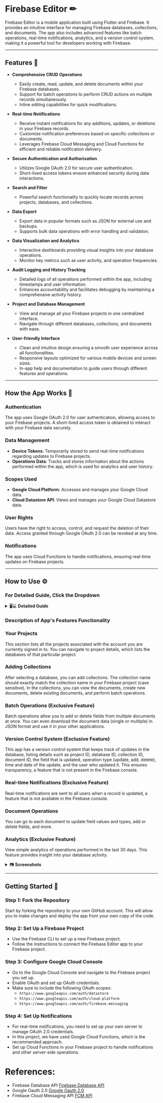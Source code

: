 # Firebase Editor ✏

Firebase Editor is a mobile application built using Flutter and Firebase. It provides an intuitive interface for managing Firebase databases, collections, and documents. The app also includes advanced features like batch operations, real-time notifications, analytics, and a version control system, making it a powerful tool for developers working with Firebase.

---

## Features 📃

- **Comprehensive CRUD Operations**
  - Easily create, read, update, and delete documents within your Firebase databases.
  - Support for batch operations to perform CRUD actions on multiple records simultaneously.
  - Inline editing capabilities for quick modifications.
  
- **Real-time Notifications**
  - Receive instant notifications for any additions, updates, or deletions in your Firebase records.
  - Customize notification preferences based on specific collections or documents.
  - Leverages Firebase Cloud Messaging and Cloud Functions for efficient and reliable notification delivery.
  
- **Secure Authentication and Authorization**
  - Utilizes Google OAuth 2.0 for secure user authentication.
  - Short-lived access tokens ensure enhanced security during data interactions.
  
- **Search and Filter**
  - Powerful search functionality to quickly locate records across projects, databases, and collections.
  
- **Data Export**
  - Export data in popular formats such as JSON for external use and backups.
  - Supports bulk data operations with error handling and validation.
  
- **Data Visualization and Analytics**
  - Interactive dashboards providing visual insights into your database operations.
  - Monitor key metrics such as user activity, and operation frequencies.
  
- **Audit Logging and History Tracking**
  - Detailed logs of all operations performed within the app, including timestamps and user information.
  - Enhances accountability and facilitates debugging by maintaining a comprehensive activity history.
  
- **Project and Database Management**
  - View and manage all your Firebase projects in one centralized interface.
  - Navigate through different databases, collections, and documents with ease.
  
- **User-friendly Interface**
  - Clean and intuitive design ensuring a smooth user experience across all functionalities.
  - Responsive layouts optimized for various mobile devices and screen sizes.
  - In-app help and documentation to guide users through different features and operations.

---  

## How the App Works 📲

### Authentication
The app uses Google OAuth 2.0 for user authentication, allowing access to your Firebase projects. A short-lived access token is obtained to interact with your Firebase data securely.

### Data Management
- **Device Tokens**: Temporarily stored to send real-time notifications regarding updates to Firebase projects.
- **Operations Data**: Tracks and stores information about the actions performed within the app, which is used for analytics and user history.

### Scopes Used
- **Google Cloud Platform**: Accesses and manages your Google Cloud data.
- **Cloud Datastore API**: Views and manages your Google Cloud Datastore data.

### User Rights
Users have the right to access, control, and request the deletion of their data. Access granted through Google OAuth 2.0 can be revoked at any time.

### Notifications
The app uses Cloud Functions to handle notifications, ensuring real-time updates on Firebase projects.

---

## How to Use ⚙

### For Detailed Guide, Click the Dropdown
<details>
<summary> 🖥💻 <b>Detailed Guide</b> </summary>
<br/>

#### If you don't have any project in the Firebase or you want to add a new project in Firebase:
1. Go to [Firebase](https://firebase.google.com/)
2. Follow From Step 1 to Step 12

#### If you already have a project in Firebase you want to use, you can skip Step 1 to Step 12.

Step 1          | Step 2      | Step 3      |  step 4
:-------------------------:|:-------------------------:|:-------------------------:|:-------------------------:
![step 1](https://drive.google.com/uc?export=view&id=1utx8qu9HsLy09y69QtLVUgAi0BaiK1Xq)|![step 2](https://drive.google.com/uc?export=view&id=1eFJJsgZdvWxDaDUgGWOWPgvPO50Ymxg_)|![step 3](https://drive.google.com/uc?export=view&id=1GX4QJMlUyZwviyF2R-oC3o5YgHWyqg69)|![step 4](https://drive.google.com/uc?export=view&id=1oWbDd1DK68KtwilsuKl3lmkKK5CRMRsy)|

Step 5         | Step 6     | Step 7      |  step 8
:-------------------------:|:-------------------------:|:-------------------------:|:-------------------------:
![step 5](https://drive.google.com/uc?export=view&id=13rStFsHhzn36FBHlfzkiYf3Rz79fIiRY)|![step 6](https://drive.google.com/uc?export=view&id=1-7ftRhbKbPLZSTGkeoNcOXCyfl1YY6uX)|![step 7](https://drive.google.com/uc?export=view&id=11_sgfeO1zThVLuApMy3ZwgaoApuDGdiZ)|![step 8](https://drive.google.com/uc?export=view&id=1uQVbT5gM9Sw819m2a792of7pjAyNx9-E)|

Step 9         | Step 10    | Step 11     |  step 12
:-------------------------:|:-------------------------:|:-------------------------:|:-------------------------:
![step 9](https://drive.google.com/uc?export=view&id=1ImCKaOzpu6Fqv8ymdsFUIHynlOxjIyDd)|![step 10](https://drive.google.com/uc?export=view&id=1elzHQk0iDGIRo85a_rcNo9ZUsX7iLBFm)|![step 11](https://drive.google.com/uc?export=view&id=1VWVtc3MsqgjD0o3GnTg9v9YxCIWf_pr6)|![step 12](https://drive.google.com/uc?export=view&id=1OFysCSvCulQ9YBDTx1hw1qjuu8-awora)|

#### Steps for how to use App Interface

Step 13        | Step 14    | Step 15     
:-------------------------:|:-------------------------:|:-------------------------:
![step 13](https://drive.google.com/uc?export=view&id=1pE5u3ClRfrkwZhFv2fByMzra7n1D1kil)|![step 14](https://drive.google.com/uc?export=view&id=1cQxurTKFdlePekfk1hWEkDqekxEfIYtb)|![step 15](https://drive.google.com/uc?export=view&id=1htqYdnqIUxn0nL5xBuXdPAZdUxhitr8p)|

Step 16     | Step 17          | Step 18  
:-------------------------:|:-------------------------:|:-------------------------:
![step 16](https://drive.google.com/uc?export=view&id=1arx_E1CPxu1VUTdpye7NZZI62QngFEN3)|![step 17](https://drive.google.com/uc?export=view&id=1fS3K7VUxxxZLGreSXNTbPd3P50pdFoa0)|![step 18](https://drive.google.com/uc?export=view&id=1xIvSDKPDt8tuqK3aaT1kQvWRwG1lrpQQ)|


 Step 19     |  step 20  | Step 21
 :-------------------------:|:-------------------------:|:-------------------------:
 ![step 19](https://drive.google.com/uc?export=view&id=1gXd6qcDR-404cpD7PD0qtNsDre1yMDFn)|![step 20](https://drive.google.com/uc?export=view&id=1eMHVdkl_drW6mG8pmKaheIl9bwzS5e1p)|![Step 21](https://drive.google.com/uc?export=view&id=168nMMrZRHi6YOg4GQYEuGUifiWmOmO-N)|

</details>

### Description of App's Features Functionality
### Your Projects
This section lists all the projects associated with the account you are currently signed in to. You can navigate to project details, which lists the databases of that particular project.

### Adding Collections
After selecting a database, you can add collections. The collection name should exactly match the collection name in your Firebase project (case sensitive). In the collections, you can view the documents, create new documents, delete existing documents, and perform batch operations.

### Batch Operations (Exclusive Feature)
Batch operations allow you to add or delete fields from multiple documents at once. You can even download the document data (single or multiple) in JSON format and use it in your other applications.

### Version Control System (Exclusive Feature)
This app has a version control system that keeps track of updates in the database, listing details such as project ID, database ID, collection ID, document ID, the field that is updated, operation type (update, add, delete), time and date of the update, and the user who updated it. This ensures transparency, a feature that is not present in the Firebase console.

### Real-time Notifications (Exclusive Feature)
Real-time notifications are sent to all users when a record is updated, a feature that is not available in the Firebase console.

### Document Operations
You can go to each document to update field values and types, add or delete fields, and more.

### Analytics (Exclusive Feature)
View simple analytics of operations performed in the last 30 days. This feature provides insight into your database activity.

<details>
<summary> 📷 <b>Screenshots</b> </summary>
<br/>

Onboarding Screen 1          | Onboarding Screen 2      | Onboarding Screen 3      |  Login Screen
:-------------------------:|:-------------------------:|:-------------------------:|:-------------------------:
![splash_screen1](https://drive.google.com/uc?export=view&id=1kdflpZXEZ59Bpc06JiB06nYej5n5jfzM)|![splash_screen2](https://drive.google.com/uc?export=view&id=1n2BAS8UFomljXutzBqXJXE5GcK28wQRH)|![splash_screen3](https://drive.google.com/uc?export=view&id=1B1rxPxmVXLOpFKMXhwtGZPSBXszRLpuT)|![login_screen](https://drive.google.com/uc?export=view&id=1_Tjm9E8mdr6qUx8kDEdf2Xa6A7A3e46d)|

Welcome Screen         |  Home Screen 1        |   Home Screen 2              |  Drawer Screen
:-------------------------:|:-------------------------:|:-------------------------:|:-------------------------:
![welcome_screen](https://drive.google.com/uc?export=view&id=1cNx8fiF8q-3pkh8FvANJnTKMOb5VwKXQ)|![home_screen1](https://drive.google.com/uc?export=view&id=1WmIMNJ3m_8FhRPsAkKXTdJ6OaGBQjKQ4)|![home_screen2](https://drive.google.com/uc?export=view&id=1tqvh58mmjCFhdNMJN2Ddr2qQ7Iz_CMVy)|![drawer_screen](https://drive.google.com/uc?export=view&id=1bskO3Ih6PdzC9pXYBGplwPZCQc2tPRyt)|
  
 Projects Screen         |  Databases Screen        |   Collections Screen               |  Documents Screen
:-------------------------:|:-------------------------:|:-------------------------:|:-------------------------:
![projects_view](https://drive.google.com/uc?export=view&id=1DhSkyip6XkhoGM8I0ViDc8jSwYsS7HgH)|![database_view](https://drive.google.com/uc?export=view&id=1zQHn-wSNmqqD05BW-ClC6iA-5-BWIBDN)|![collection_view](https://drive.google.com/uc?export=view&id=1ju-Z42sYAIjHBcPW31ZqPvFHZf7OKFvM)|![document_view](https://drive.google.com/uc?export=view&id=1Q2exy6sJYFwppV_oxXJ-s56XS3h7TI7f)|
  
 Batch Operations Screen         |  User Profile Screen        |   Help Screen               |  Enable Notification Screen
:-------------------------:|:-------------------------:|:-------------------------:|:-------------------------:
![batch_operations_screen](https://drive.google.com/uc?export=view&id=1M8RDcvSuJCuWTJl-ve5PvTqyiYnomkjV)|![user_profile_screen](https://drive.google.com/uc?export=view&id=1V8tLEFhQjVswWi-6WVTySo-Xjf_lg0s2)|![help_screen](https://drive.google.com/uc?export=view&id=1gALxQE-vVwRkFvMDLXAKFT_VvGcNAVd4)|![enable_notifications_screen](https://drive.google.com/uc?export=view&id=1rUD4pqwGnyVc6HrxUJcJJ0H3Tdq92JQQ)|
  
  Edit Field Data Type Screen         |  Edit Field Value Screen       |   Add Field Screen              |  History Screen
:-------------------------:|:-------------------------:|:-------------------------:|:-------------------------:
![edit_field_type](https://drive.google.com/uc?export=view&id=1ylkfJdy6mhwFd-njxECJN0j15lzXauRr)|![edit_field_value](https://drive.google.com/uc?export=view&id=1zPhG_hEvddfezZwX2fC9o5Cr77ZbYGK8)|![add_field_view](https://drive.google.com/uc?export=view&id=1nYy6qt-N_VXIOV_dzdewFhc3FJ2j5BjQ)|![history_screen](https://drive.google.com/uc?export=view&id=1QjjoGB85o8SWrvvgu_7Mt1nu8Ohv_zfJ)|

</details>

---

## Getting Started 📍

### Step 1: Fork the Repository
Start by forking the repository to your own GitHub account. This will allow you to make changes and deploy the app from your own copy of the code.

### Step 2: Set Up a Firebase Project
- Use the Firebase CLI to set up a new Firebase project.
- Follow the instructions to connect the Firebase Editor app to your Firebase project.

### Step 3: Configure Google Cloud Console
- Go to the Google Cloud Console and navigate to the Firebase project you set up.
- Enable OAuth and set up OAuth credentials.
- Make sure to include the following OAuth scopes:
  - `https://www.googleapis.com/auth/datastore`
  - `https://www.googleapis.com/auth/cloud-platform`
  - `https://www.googleapis.com/auth/firebase.messaging`

### Step 4: Set Up Notifications
- For real-time notifications, you need to set up your own server to manage OAuth 2.0 credentials.
- In this project, we have used Google Cloud Functions, which is the recommended approach.
- Set up Cloud Functions in your Firebase project to handle notifications and other server-side operations.

#  References:
- Firebase Database API [Firebase Database API](https://firebase.google.com/docs/firestore/reference/rest)
- Google Oauth 2.0 [Google Oauth 2.0](https://developers.google.com/identity/protocols/oauth2)
- Firebase Cloud Messaging API [FCM API](https://firebase.google.com/docs/reference/fcm/rest/v1/projects.messages)

